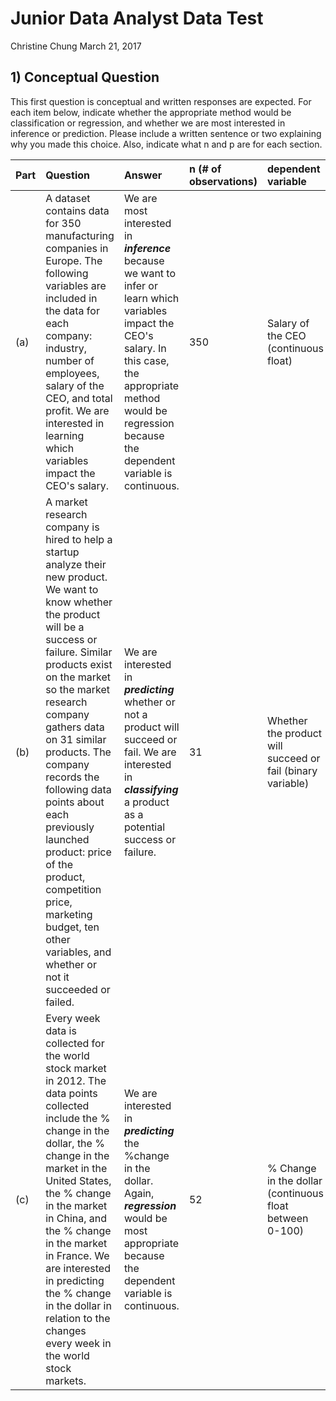 # Junior Data Analyst Data Test
Christine Chung
March 21, 2017

## 1) Conceptual Question

This first question is conceptual and written responses are expected. For each item below, indicate whether the appropriate method would be classification or regression, and whether we are most interested in inference or prediction. Please include a written sentence or two explaining why you made this choice. Also, indicate what n and p are for each section.

| Part | Question                                                                                                                                                                                                                                                                                                                                                                                                                                                                    | Answer                                                                                                                                                                                                                      | n (# of observations) | dependent variable                                         | p (predictors)                                                                                        |
|:-----|:----------------------------------------------------------------------------------------------------------------------------------------------------------------------------------------------------------------------------------------------------------------------------------------------------------------------------------------------------------------------------------------------------------------------------------------------------------------------------|:----------------------------------------------------------------------------------------------------------------------------------------------------------------------------------------------------------------------------|:----------------------|:-----------------------------------------------------------|:------------------------------------------------------------------------------------------------------|
| (a)  | A dataset contains data for 350 manufacturing companies in Europe. The following variables are included in the data for each company: industry, number of employees, salary of the CEO, and total profit. We are interested in learning which variables impact the CEO's salary.                                                                                                                                                                                            | We are most interested in ***inference*** because we want to infer or learn which variables impact the CEO's salary. In this case, the appropriate method would be regression because the dependent variable is continuous. | 350                   | Salary of the CEO (continuous float)                       | industry, number of employees, total profit                                                           |
| (b)  | A market research company is hired to help a startup analyze their new product. We want to know whether the product will be a success or failure. Similar products exist on the market so the market research company gathers data on 31 similar products. The company records the following data points about each previously launched product: price of the product, competition price, marketing budget, ten other variables, and whether or not it succeeded or failed. | We are interested in ***predicting*** whether or not a product will succeed or fail. We are interested in ***classifying*** a product as a potential success or failure.                                                    | 31                    | Whether the product will succeed or fail (binary variable) | product price, competition price, marketing budget, and the ten other variables                       |
| (c)  | Every week data is collected for the world stock market in 2012. The data points collected include the % change in the dollar, the % change in the market in the United States, the % change in the market in China, and the % change in the market in France. We are interested in predicting the % change in the dollar in relation to the changes every week in the world stock markets.                                                                                 | We are interested in ***predicting*** the %change in the dollar. Again, ***regression*** would be most appropriate because the dependent variable is continuous.                                                            | 52                    | % Change in the dollar (continuous float between 0-100)    | % change in the market in the U.S., % change in the market in China, % change in the market in France |
